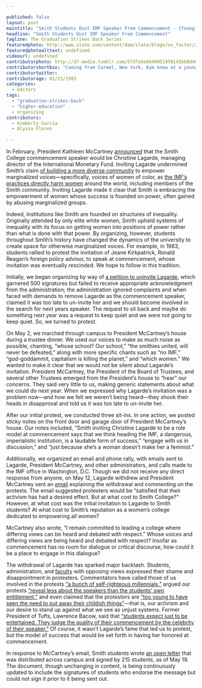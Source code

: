 ```yaml
---

published: false
layout: post
maintitle: "Smith Students Oust IMF Speaker From Commencement - {Young}ist"
headline: "Smith Students Oust IMF Speaker From Commencement"
tagline: The Graduation Strikes Back Series
featuredphoto: http://www.slate.com/content/dam/slate/blogs/xx_factor/2014/05/13/commencement_speaker_protests_elite_college_students_reject_christine_lagarde/490127573-international-monetary-fund-chief-christine-lagarde-is.jpg.CROP.promo-mediumlarge.jpg
featuredphotoalttext: undefined
videourl: undefined
contributorphoto: http://37.media.tumblr.com/57d7a5e66480519f0145bb8d46a54460/tumblr_n627wbrcdX1rq2ndso1_1280.jpg
contributorshortbio: "Coming from Carmel, New York, Kym knew at a young age that the conservative nature of their small town was not for them when feminist rants on the playground were not appreciated by students or teachers. Though politically engaged, Kym had little outlet outside of the internet for their activism until starting school at Smith College in 2012. Kym is now majoring in the Study of Women and Gender as well as studying Government and Archives."
contributortwitter: 
contributorage: 01/23/1993
categories: 
  - editors
tags: 
  - "graduation-strikes-back"
  - "higher-education"
  - organizing
contributors: 
  - Kimberly Garcia
  - Alyssa Flores
  
---
```


In February, President Kathleen McCartney [announced](https://twitter.com/presmccartney/status/433979359196479488) that the Smith College commencement speaker would be Christine Lagarde, managing director of the International Monetary Fund. Inviting Lagarde undermined Smith’s claim [of building a more diverse community](http://www.smith.edu/wglc/campaign.php) to empower marginalized voices—specifically, voices of women of color, as [the IMF’s practices directly harm women](http://www.globalfundforwomen.org/who-we-are/where-we-stand/1906-the-imf-violating-women-since-1945) around the world, including members of the Smith community. Inviting Lagarde made it clear that Smith is embracing the empowerment of women whose success is founded on power, often gained by abusing marginalized groups. 

Indeed, institutions like Smith are founded on structures of inequality. Originally attended by only elite white women, Smith upheld systems of inequality with its focus on getting women into positions of power rather than what is done with that power. By organizing, however, students throughout Smith’s history have changed the dynamics of the university to create space for otherwise marginalized voices. For example, in 1983, students rallied to protest the invitation of Jeane Kirkpatrick, Ronald Reagan’s foreign policy advisor, to speak at commencement, whose invitation was eventually rescinded. We hope to follow in this tradition. 

Initially, we began organizing by way of [a petition to uninvite Lagarde](http://www.ipetitions.com/petition/reconsider-the-smith-college-2014-commencement), which garnered 500 signatures but failed to receive appropriate acknowledgment from the administration; the administration ignored complaints and when faced with demands to remove Lagarde as the commencement speaker, claimed it was too late to un-invite her and we should become involved in the search for next years speaker. The request to sit back and maybe do something next year was a request to keep quiet and we were not going to keep quiet. So, we turned to protest.

On May 2, we marched through campus to President McCartney’s house during a trustee dinner. We used our voices to make as much noise as possible, chanting, “whose school? Our school,” “the smithies united, will never be defeated,” along with more specific chants such as “no IMF,” “god-goddammit, capitalism is killing the planet,” and “which women.” We wanted to make it clear that we would not be silent about Lagarde’s invitation. President McCartney, the President of the Board of Trustees, and several other Trustees emerged from the President’s house to “hear” our concerns. They said very little to us, making generic statements about what we could do next year. When we expressed why Lagarde’s invitation was a problem now—and how we felt we weren’t being heard—they shook their heads in disapproval and told us it was too late to un-invite her.

After our initial protest, we conducted three sit-ins. In one action, we posted sticky notes on the front door and garage door of President McCartney’s house. Our notes included, “Smith inviting Christine Lagarde to be a role model at commencement says that we think heading the IMF, a dangerous, imperialistic institution, is a laudable form of success,” “engage with us in discussion,” and “just because she’s a woman doesn’t make her a feminist.” 

Additionally, we organized an email and phone rally, with emails sent to Lagarde, President McCartney, and other administrators, and calls made to the IMF office in Washington, D.C. Though we did not receive any direct response from anyone, on May 12, Lagarde withdrew and President McCartney sent an [email](http://www.smith.edu/president/speeches-writings/commencement2014) explaining the withdrawal and commenting on the protests. The email suggested protesters would be “satisfied that their activism has had a desired effect. But at what cost to Smith College?” However, at what cost was the initial invitation to Lagarde to Smith students? At what cost to Smith’s reputation as a women’s college dedicated to empowering all women?

McCartney also wrote, “I remain committed to leading a college where differing views can be heard and debated with respect.” Whose voices and differing views are being heard and debated with respect? Insofar as commencement has no room for dialogue or critical discourse, how could it be a place to engage in this dialogue? 

The withdrawal of Lagarde has sparked major backlash. Students, administration, and [faculty](http://www.smith.edu/news/faculty-statement-lagarde/) with opposing views expressed their shame and disappointment in protesters. Commentators have called those of us involved in the protests [“a bunch of self-righteous millennials,”](http://time.com/97722/smith-college-christine-lagarde/) argued our protests [“reveal less about the speakers than the students' own entitlement,”](http://www.syracuse.com/opinion/index.ssf/2014/05/elite_college_students_protest_their_elite_commencement_speakers_commentary.html) and even claimed that the protestors are [“too young to have seen the need to put away their childish things”](http://theweek.com/article/index/261515/the-lazy-moralism-of-liberal-college-politics)—that is, our activism and our desire to stand up against what we see as unjust systems. Former President of Tufts, Lawrence Bacow, said that [“students expect just to be entertained. They judge the quality of their commencement by the celebrity of their speaker.”](http://www.bloomberg.com/news/2014-05-13/commencement-speaker-tradition-in-question-as-protests-persist.html) Of course, it wasn’t Lagarde’s fame that led us to protest, but the model of success that would be set forth in having her honored at commencement.

In response to McCartney’s email, Smith students wrote [an open letter](https://docs.google.com/a/youngist.org/document/d/1x6cpavh570kZ-Iqb9816_wHgehrj4DmKPNcwByd1WP4/edit) that was distributed across campus and signed by 215 students, as of May 19. The document, though unchanging in content, is being continuously updated to include the signatures of students who endorse the message but could not sign it prior to it being sent out. 

